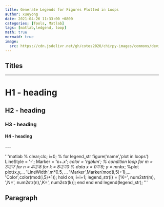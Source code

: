 ```yaml
---
title: Generate Legends for Figures Plotted in Loops
author: xueyong
date: 2021-04-26 11:33:00 +0800
categories: [Tools, Matlab]
tags: [matlab,ledgend, loop]
math: true
mermaid: true
image:
  src: https://cdn.jsdelivr.net/gh/cotes2020/chirpy-images/commons/devices-mockup.png
---
```



## Titles
---
# H1 - heading

<h2 data-toc-skip>H2 - heading</h2>

<h3 data-toc-skip>H3 - heading</h3>

<h4>H4 - heading</h4>
---
<br>

'''matlab
% clear;clc;
i=0; % for legend_str
figure('name','plot in loops')
LineStyle = '-';
Marker = 'o+*.x';
color = 'rgbkm'; 
% condition loop
for m = 3:2:7
    for n = 4:2:8
        for k = 8:2:10
            % data
            x = 0:1:9;
            y = m*n*k*x;
            %plot
            plot(x,y,...
                'LineWidth',m*0.5, ...
                'Marker',Marker(mod(i,5)+1),...
                'Color',color(mod(i,5)+1)); 
            hold on; 
            i=i+1;
            legend_str{i} = ['K=', num2str(m), ',N=', num2str(n),',K=', num2str(k)];
        end
    end
end
legend(legend_str);
'''

## Paragraph
